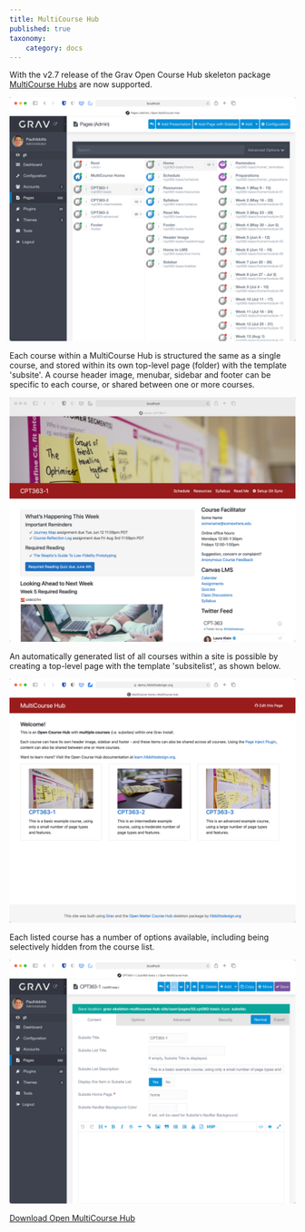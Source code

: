 ```yaml
---
title: MultiCourse Hub
published: true
taxonomy:
    category: docs
---
```


With the v2.7 release of the Grav Open Course Hub skeleton package [MultiCourse Hubs](https://demo.hibbittsdesign.org/grav-skeleton-open-matter-multi-course-hub-site/) are now supported.

![Multiple courses within a single Grav install](admin-panel-multiple-courses.png)  

Each course within a MultiCourse Hub is structured the same as a single course, and stored within its own top-level page (folder) with the template 'subsite'. A course header image, menubar, sidebar and footer can be specific to each course, or shared between one or more courses.

![Single course site view](cpt-363-home-page.png)  

An automatically generated list of all courses within a site is possible by creating a top-level page with the template 'subsitelist', as shown below.

![Automatically created course list](course-list-page.png)

Each listed course has a number of options available, including being selectively hidden from the course list.

![Course (i.e. subsite) options](admin-subsite-options.png)  

[Download Open MultiCourse Hub](https://github.com/hibbitts-design/grav-skeleton-multicourse-hub/releases/latest/download/grav-skeleton-multicourse-hub.zip?classes=button)
